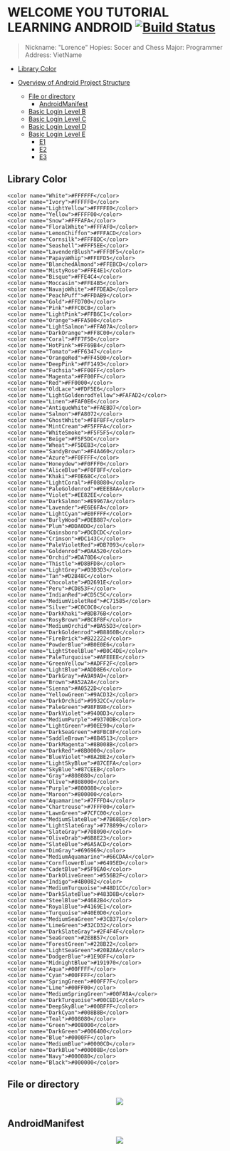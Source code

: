 # WELCOME YOU TUTORIAL LEARNING ANDROID [![Build Status](https://travis-ci.org/nomensa/jquery.hide-show.svg)](https://travis-ci.org/nomensa/jquery.hide-show.svg?branch=master)

> Nickname: "Lorence"
> Hopies: Socer and Chess
> Major: Programmer
> Address: VietName

- [Library Color](#library-color)

- [Overview of Android Project Structure](#overview-of-android-project-structure)
  - [File or directory](#file-or-directory)
    - [AndroidManifest](#androidmanifest)
  - [Basic Login Level B](#adjust-tab-space)
  - [Basic Login Level C](#commit-history-by-author)
  - [Basic Login Level D](#cloning-a-repository)
  - [Basic Login Level E](#branch)
    - [E1](#compare-all-branches-to-another-branch)
    - [E2](#comparing-branches)
    - [E3](#compare-branches-across-forked-repositories)

## Library Color

    <color name="White">#FFFFFF</color>
    <color name="Ivory">#FFFFF0</color>
    <color name="LightYellow">#FFFFE0</color>
    <color name="Yellow">#FFFF00</color>
    <color name="Snow">#FFFAFA</color>
    <color name="FloralWhite">#FFFAF0</color>
    <color name="LemonChiffon">#FFFACD</color>
    <color name="Cornsilk">#FFF8DC</color>
    <color name="Seashell">#FFF5EE</color>
    <color name="LavenderBlush">#FFF0F5</color>
    <color name="PapayaWhip">#FFEFD5</color>
    <color name="BlanchedAlmond">#FFEBCD</color>
    <color name="MistyRose">#FFE4E1</color>
    <color name="Bisque">#FFE4C4</color>
    <color name="Moccasin">#FFE4B5</color>
    <color name="NavajoWhite">#FFDEAD</color>
    <color name="PeachPuff">#FFDAB9</color>
    <color name="Gold">#FFD700</color>
    <color name="Pink">#FFC0CB</color>
    <color name="LightPink">#FFB6C1</color>
    <color name="Orange">#FFA500</color>
    <color name="LightSalmon">#FFA07A</color>
    <color name="DarkOrange">#FF8C00</color>
    <color name="Coral">#FF7F50</color>
    <color name="HotPink">#FF69B4</color>
    <color name="Tomato">#FF6347</color>
    <color name="OrangeRed">#FF4500</color>
    <color name="DeepPink">#FF1493</color>
    <color name="Fuchsia">#FF00FF</color>
    <color name="Magenta">#FF00FF</color>
    <color name="Red">#FF0000</color>
    <color name="OldLace">#FDF5E6</color>
    <color name="LightGoldenrodYellow">#FAFAD2</color>
    <color name="Linen">#FAF0E6</color>
    <color name="AntiqueWhite">#FAEBD7</color>
    <color name="Salmon">#FA8072</color>
    <color name="GhostWhite">#F8F8FF</color>
    <color name="MintCream">#F5FFFA</color>
    <color name="WhiteSmoke">#F5F5F5</color>
    <color name="Beige">#F5F5DC</color>
    <color name="Wheat">#F5DEB3</color>
    <color name="SandyBrown">#F4A460</color>
    <color name="Azure">#F0FFFF</color>
    <color name="Honeydew">#F0FFF0</color>
    <color name="AliceBlue">#F0F8FF</color>
    <color name="Khaki">#F0E68C</color>
    <color name="LightCoral">#F08080</color>
    <color name="PaleGoldenrod">#EEE8AA</color>
    <color name="Violet">#EE82EE</color>
    <color name="DarkSalmon">#E9967A</color>
    <color name="Lavender">#E6E6FA</color>
    <color name="LightCyan">#E0FFFF</color>
    <color name="BurlyWood">#DEB887</color>
    <color name="Plum">#DDA0DD</color>
    <color name="Gainsboro">#DCDCDC</color>
    <color name="Crimson">#DC143C</color>
    <color name="PaleVioletRed">#DB7093</color>
    <color name="Goldenrod">#DAA520</color>
    <color name="Orchid">#DA70D6</color>
    <color name="Thistle">#D8BFD8</color>
    <color name="LightGrey">#D3D3D3</color>
    <color name="Tan">#D2B48C</color>
    <color name="Chocolate">#D2691E</color>
    <color name="Peru">#CD853F</color>
    <color name="IndianRed">#CD5C5C</color>
    <color name="MediumVioletRed">#C71585</color>
    <color name="Silver">#C0C0C0</color>
    <color name="DarkKhaki">#BDB76B</color>
    <color name="RosyBrown">#BC8F8F</color>
    <color name="MediumOrchid">#BA55D3</color>
    <color name="DarkGoldenrod">#B8860B</color>
    <color name="FireBrick">#B22222</color>
    <color name="PowderBlue">#B0E0E6</color>
    <color name="LightSteelBlue">#B0C4DE</color>
    <color name="PaleTurquoise">#AFEEEE</color>
    <color name="GreenYellow">#ADFF2F</color>
    <color name="LightBlue">#ADD8E6</color>
    <color name="DarkGray">#A9A9A9</color>
    <color name="Brown">#A52A2A</color>
    <color name="Sienna">#A0522D</color>
    <color name="YellowGreen">#9ACD32</color>
    <color name="DarkOrchid">#9932CC</color>
    <color name="PaleGreen">#98FB98</color>
    <color name="DarkViolet">#9400D3</color>
    <color name="MediumPurple">#9370DB</color>
    <color name="LightGreen">#90EE90</color>
    <color name="DarkSeaGreen">#8FBC8F</color>
    <color name="SaddleBrown">#8B4513</color>
    <color name="DarkMagenta">#8B008B</color>
    <color name="DarkRed">#8B0000</color>
    <color name="BlueViolet">#8A2BE2</color>
    <color name="LightSkyBlue">#87CEFA</color>
    <color name="SkyBlue">#87CEEB</color>
    <color name="Gray">#808080</color>
    <color name="Olive">#808000</color>
    <color name="Purple">#800080</color>
    <color name="Maroon">#800000</color>
    <color name="Aquamarine">#7FFFD4</color>
    <color name="Chartreuse">#7FFF00</color>
    <color name="LawnGreen">#7CFC00</color>
    <color name="MediumSlateBlue">#7B68EE</color>
    <color name="LightSlateGray">#778899</color>
    <color name="SlateGray">#708090</color>
    <color name="OliveDrab">#6B8E23</color>
    <color name="SlateBlue">#6A5ACD</color>
    <color name="DimGray">#696969</color>
    <color name="MediumAquamarine">#66CDAA</color>
    <color name="CornflowerBlue">#6495ED</color>
    <color name="CadetBlue">#5F9EA0</color>
    <color name="DarkOliveGreen">#556B2F</color>
    <color name="Indigo">#4B0082</color>
    <color name="MediumTurquoise">#48D1CC</color>
    <color name="DarkSlateBlue">#483D8B</color>
    <color name="SteelBlue">#4682B4</color>
    <color name="RoyalBlue">#4169E1</color>
    <color name="Turquoise">#40E0D0</color>
    <color name="MediumSeaGreen">#3CB371</color>
    <color name="LimeGreen">#32CD32</color>
    <color name="DarkSlateGray">#2F4F4F</color>
    <color name="SeaGreen">#2E8B57</color>
    <color name="ForestGreen">#228B22</color>
    <color name="LightSeaGreen">#20B2AA</color>
    <color name="DodgerBlue">#1E90FF</color>
    <color name="MidnightBlue">#191970</color>
    <color name="Aqua">#00FFFF</color>
    <color name="Cyan">#00FFFF</color>
    <color name="SpringGreen">#00FF7F</color>
    <color name="Lime">#00FF00</color>
    <color name="MediumSpringGreen">#00FA9A</color>
    <color name="DarkTurquoise">#00CED1</color>
    <color name="DeepSkyBlue">#00BFFF</color>
    <color name="DarkCyan">#008B8B</color>
    <color name="Teal">#008080</color>
    <color name="Green">#008000</color>
    <color name="DarkGreen">#006400</color>
    <color name="Blue">#0000FF</color>
    <color name="MediumBlue">#0000CD</color>
    <color name="DarkBlue">#00008B</color>
    <color name="Navy">#000080</color>
    <color name="Black">#000000</color>

## File or directory
<p align="center">
  <img src="https://github.com/danisluis6/Android-External-Libraries/blob/master/SourcesCode/1.png">
</p>

## AndroidManifest
<p align="center">
  <img src="https://github.com/danisluis6/Android-External-Libraries/blob/master/SourcesCode/2.png">
</p>




